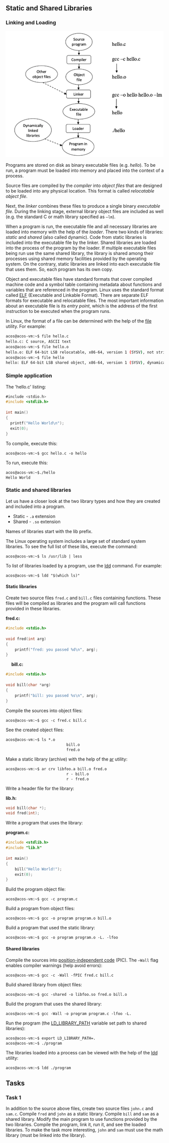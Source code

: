 Static and Shared Libraries 
---

### Linking and Loading

![Linking](linking.png)

Programs are stored on disk as binary executable files (e.g. _hello_).
To be run, a program must be loaded into memory and placed into the context of a process.

Source files are compiled by the _compiler_ into _object files_ that are designed to be loaded into any physical location.
This format is called _relocatable object file_.
 
Next, the _linker_ combines these files to produce a single binary _executable file_.
During the linking stage, external library object files are included as well
(e.g. the standard C or math library specified as `–lm`).

When a program is run, the executable file and all necessary
libraries are loaded into memory with the help of the _loader_.
There two kinds of libraries: _static_ and _shared_ (also called dynamic).
Code from static libraries is included into the executable file by the linker.
Shared libraries are loaded into the process of the program by the loader.
If multiple executable files being run use the same shared library,
the library is shared among their processes using shared memory facilities provided by the operating system.
On the contrary, static libraries are linked into each executable file that uses them.
So, each program has its own copy.

Object and executable files have standard formats that cover compiled machine code and a symbol
table containing metadata about functions and variables that are referenced in the program.
Linux uses the standard format called [ELF](https://man7.org/linux/man-pages/man5/elf.5.html)
(Executable and Linkable Format). There are separate ELF formats for executable and relocatable files.
The most important information about an executable file is its _entry point_,
which is the address of the first instruction to be executed when the program runs.

In Linux, the format of a file can be determined with the help of the
[file](https://man7.org/linux/man-pages/man1/file.1.html) utility.
For example:

```bash
acos@acos-vm:~$ file hello.c
hello.c: C source, ASCII text
acos@acos-vm:~$ file hello.o 
hello.o: ELF 64-bit LSB relocatable, x86-64, version 1 (SYSV), not stripped
acos@acos-vm:~$ file hello
hello: ELF 64-bit LSB shared object, x86-64, version 1 (SYSV), dynamically linked, interpreter /lib64/ld-linux-x86-64.so.2, BuildID[sha1]=80ddf1c9cd9f91062b9fcec9c16fbacd3a24f408, for GNU/Linux 3.2.0, not stripped
```

### Simple application

The 'hello.c' listing:

```c
﻿#include <stdio.h>
#include <stdlib.h>

int main()
{
  printf("Hello World\n");
  exit(0);
}
```

To compile, execute this:

    acos@acos-vm:~$ gcc hello.c -o hello
    
To run, execute this:

    acos@acos-vm:~$./hello
    Hello World

### Static and shared libraries

Let us have a closer look at the two library types and how they are created and included into a program. 

* Static - `.a` extension
* Shared - `.so` extension

Names of libraries start with the lib prefix.
 
The Linux operating system includes a large set of standard system libraries.
To see the full list of these libs, execute the command:
    
    acos@acos-vm:~$ ls /usr/lib | less

To list of libraries loaded by a program, use the [ldd](https://man7.org/linux/man-pages/man1/ldd.1.html) command.
For example:

    acos@acos-vm:~$ ldd "$(which ls)"
 
#### Static libraries

Create two source files `fred.c` and `bill.c` files containing functions.
These files will be compiled as libraries and the program will call functions provided in these libraries.

__fred.c:__
```c
#include <stdio.h>

void fred(int arg)
{
    printf("fred: you passed %d\n", arg);
}
```
 
__bill.c:__
```c
#include <stdio.h>

void bill(char *arg)
{
    printf("bill: you passed %s\n", arg);
}
```

Compile the sources into object files:

    acos@acos-vm:~$ gcc -c fred.c bill.c

See the created object files:
    
    acos@acos-vm:~$ ls *.o
                               bill.o
                               fred.o

Make a static library (archive) with the help of the [ar](https://man7.org/linux/man-pages/man1/ar.1.html) utility:

    acos@acos-vm:~$ ar crv libfoo.a bill.o fred.o
                               r - bill.o
                               r - fred.o

Write a header file for the library:

__lib.h:__
```c
void bill(char *);
void fred(int);
```

Write a program that uses the library:

__program.c:__
```c
#include <stdlib.h>
#include "lib.h"

int main()
{
    bill("Hello World!");
    exit(0);
}
```

Build the program object file:

    acos@acos-vm:~$ gcc -c program.c

Build a program from object files:

    acos@acos-vm:~$ gcc -o program program.o bill.o

Build a program that used the static library:

    acos@acos-vm:~$ gcc -o program program.o -L. -lfoo

#### Shared libraries

Compile the sources into [position-independent code](https://en.wikipedia.org/wiki/Position-independent_code) (PIC).
The `–Wall` flag enables compiler warnings (help avoid errors):

    acos@acos-vm:~$ gcc -c -Wall -fPIC fred.c bill.c

Build shared library from object files:

    acos@acos-vm:~$ gcc -shared -o libfoo.so fred.o bill.o

Build the program that uses the shared library: 

    acos@acos-vm:~$ gcc -Wall -o program program.c -lfoo -L.

Run the program (the [LD_LIBRARY_PATH](https://man7.org/conf/lca2006/shared_libraries/slide3d.html)
variable set path to shared libraries):

    acos@acos-vm:~$ export LD_LIBRARY_PATH=.
    acos@acos-vm:~$ ./program

The libraries loaded into a process can be viewed with the help of
the [ldd](https://man7.org/linux/man-pages/man1/ldd.1.html) utility:

    acos@acos-vm:~$ ldd ./program

## Tasks

### Task 1

In addition to the source above files, create two source files `john.c` and `sam.c`.
Compile `fred` and `john` as a static library. Compile `bill` and `sam` as a shared library. 
Modify the main program to use functions provided by the two libraries.
Compile the program, link it, run it, and see the loaded libraries.
To make the task more interesting, `john` and `sam` must use the math library (must be linked into the library).
